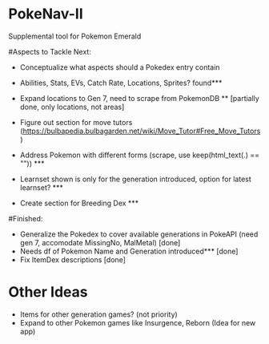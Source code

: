 # PokeNav-II
Supplemental tool for Pokemon Emerald

#Aspects to Tackle Next:  

 - Conceptualize what aspects should a Pokedex entry contain  
 - Abilities, Stats, EVs, Catch Rate, Locations, Sprites? found***        
 
 - Expand locations to Gen 7, need to scrape from PokemonDB  ** [partially done, only locations, not areas]  

 - Figure out section for move tutors (https://bulbapedia.bulbagarden.net/wiki/Move_Tutor#Free_Move_Tutors)  
 
 - Address Pokemon with different forms  (scrape, use keep(html_text(.) == "")) ***  
 - Learnset shown is only for the generation introduced, option for latest learnset? ***  
 -  Create section for Breeding Dex ***   

#Finished:

 - Generalize the Pokedex to cover available generations in PokeAPI (need gen 7, accomodate MissingNo, MalMetal) [done]  
 - Needs df of Pokemon Name and Generation introduced*** [done]  
 - Fix ItemDex descriptions [done]   

# Other Ideas  
 - Items for other generation games? (not priority)  
 - Expand to other Pokemon games like Insurgence, Reborn (Idea for new app)    
